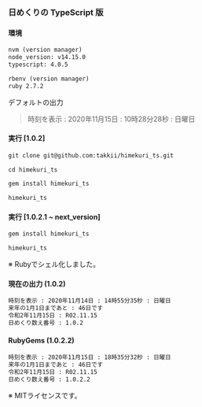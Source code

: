 ### 日めくりの TypeScript 版

#### 環境

```markdown
nvm (version manager)
node_version: v14.15.0
typescript: 4.0.5

rbenv (version manager)
ruby 2.7.2
```

デフォルトの出力

> 時刻を表示 : 2020年11月15日 : 10時28分28秒 : 日曜日

#### 実行 [1.0.2]

```markdown
git clone git@github.com:takkii/himekuri_ts.git

cd himekuri_ts

gem install himekuri_ts

himekuri_ts
```

#### 実行 [1.0.2.1 ~ next_version]

```markdown
gem install himekuri_ts

himekuri_ts
```

※ Rubyでシェル化しました。

#### 現在の出力 (1.0.2)

```markdown
時刻を表示 : 2020年11月14日 : 14時55分35秒 : 日曜日
来年の1月1日まであと : 46日です
令和2年11月15日 : R02.11.15
日めくり数え番号 : 1.0.2
```

#### RubyGems (1.0.2.2)

```markdown
時刻を表示 : 2020年11月15日 : 18時35分32秒 : 日曜日
来年の1月1日まであと : 46日です
令和2年11月15日 : R02.11.15
日めくり数え番号 : 1.0.2.2
```

※ MITライセンスです。
